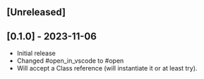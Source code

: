 ## [Unreleased]

## [0.1.0] - 2023-11-06

- Initial release
- Changed #open_in_vscode to #open
- Will accept a Class reference (will instantiate it or at least try).